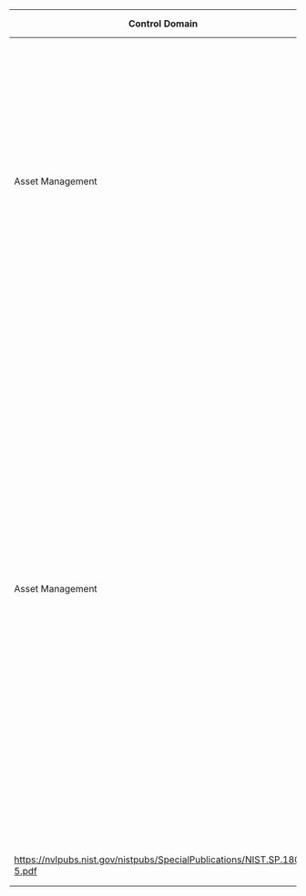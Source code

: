 | Control Domain  | Sub-Domain  | Control ID  | CCMv4 Domain  | Control &nbsp; &nbsp; | Confidentiality  | Integrity | Availability  | Additional Direction  |  Reference |  Control Type | Man/Auto/Semi  | Frequency | Device  | Network  | Gateway  | Cloud Service  |   |
|---|---|---|---|---|---|---|---|---|---|---|---|---|---|---|---|---|---|
|  Asset Management | Inventory Assets  | ASM-01  | DCS  | Schedule a task to update the asset/inventory database at least quarterly.   | Medium  | Medium  | Medium  | Additional information that may be useful to include are the related/associated devices that directly interface with the device. These may include printers, network-attached storage (NAS), mobile applications, USB dongles, and so on. This inventory database should be made available to incident responders as well. The data recorded can prove highly useful during an incident.   | CIS Control 1: Inventory and Control of Hardware Assets https://www.cisecurity.org/controls/  | P | A   | C  | YES  |   | YES  |   |   |
| Asset Management  | Inventory Assets   | ASM-02 | DCS  | Deploy an inventory management system (asset/inventory database) and record details about each IoT device in inventory.  Use this inventory management system to track the hardware, software/firmware, network configurations and location of each device. This includes device name, the Virtual Local Area Network (VLAN) that hosts the device, device physical location, IP address of the device, MAC address, software/firmware version data, vendor details associated Wi-Fi Access Point (AP), communication protocols, whether the device includes cellular capability, firmware and patch status, application/library versions, lost or decommissioned status, whom the device is assigned  | Medium | Medium  | Medium  | Additional information that may be useful to include are the related/associated devices that directly interface with the device. These may include printers, network-attached storage (NAS), mobile applications, USB dongles, and so on. This inventory database should be made available to incident responders as well. The data recorded can prove highly useful during an incident.   | NIST  SP 1800-5: IT Asset Management
https://nvlpubs.nist.gov/nistpubs/SpecialPublications/NIST.SP.1800-5.pdf   | D | A  | C  | YES |   | YES  |   |   |
|   |   |   |   |   |   |   |   |   |   |   |   |   |   |   |   |   |   |
|   |   |   |   |   |   |   |   |   |   |   |   |   |   |   |   |   |   |
